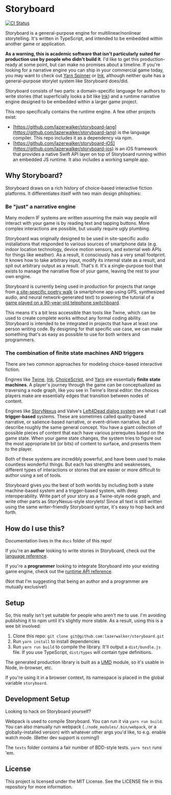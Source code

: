 # Storyboard

[![CI Status](http://img.shields.io/travis/lazerwalker/storyboard.svg?style=flat)](https://travis-ci.org/lazerwalker/storyboard)

Storyboard is a general-purpose engine for multilinear/nonlinear storytelling. It's written in TypeScript, and intended to be embedded within another game or application.

**As a warning, this is academic software that isn't particularly suited for production use by people who didn't build it**. I'd like to get this production-ready at some point, but can make no promises about a timeline. If you're looking for a narrative engine you can ship in your commercial game today, you may want to check out [Yarn Spinner](https://yarnspinner.dev) or [Ink](https://www.inklestudios.com/ink/), although neither quite has a general-purpose storylet system like Storyboard does/did.

Storyboard consists of two parts: a domain-specific language for authors to write stories (that superficially looks a bit like [Ink](https://github.com/inkle/ink)) and a runtime narrative engine designed to be embedded within a larger game project.

This repo specifically contains the runtime engine. A few other projects exist:

* [https://github.com/lazerwalker/storyboard-lang](https://github.com/lazerwalker/storyboard-lang) is the language compiler. This repo includes it as a dependency via npm.
* [https://github.com/lazerwalker/storyboard-iOS](https://github.com/lazerwalker/storyboard-ios) is an iOS framework that provides a native Swift API layer on top of Storyboard running within an embedded JS runtime. It also includes a working sample app.


## Why Storyboard?

Storyboard draws on a rich history of choice-based interactive fiction platforms. It differentiates itself with two main design philophies:

### Be "just" a narrative engine

Many modern IF systems are written assuming the main way people will interact with your game is by reading text and tapping buttons. More complex interactions are possible, but usually require ugly plumbing.

Storyboard was originally designed to be used in site-specific audio installations that responded to various sources of smartphone data (e.g. indoor location technology, device motion sensors, and external web APIs for things like weather). As a result, it consciously has a very small footprint. It knows how to take arbitrary input, modify its internal state as a result, and spit out arbitrary output as a result. That's it. It's a single-purpose tool that exists to manage the narrative flow of your game, leaving the rest to your own engine.

Storyboard is currently being used in production for projects that range from [a site-specific poetry walk](https://lazerwalker.com/flaneur) (a smartphone app using GPS, synthesized audio, and neural network-generated text) to powering the tutorial of a [game played on a 90-year-old telephone switchboard](https://lazerwalker.com/hellooperator).

This means it's a bit less accessible than tools like Twine, which can be used to create complete works without any formal coding ability. Storyboard is intended to be integrated in projects that have at least one person writing code. By designing for that specific use case, we can make something that's as easy as possible to use for both writers and programmers.

### The combination of finite state machines AND triggers

There are two common approaches for modeling choice-based interactive fiction.

Engines like [Twine](https://twinery.org), [Ink](https://github.com/inkle/ink), [ChoiceScript](https://www.choiceofgames.com/make-your-own-games/choicescript-intro/), and [Yarn](https://github.com/InfiniteAmmoInc/Yarn) are essentially **finite state machines**. A player's journey through the game can be conceptualized as traversing a node graph, like you see in Twine's literal editor: the choices players make are essentially edges that transition between nodes of content.

Engines like [StoryNexus](http://www.storynexus.com/) and Valve's [Left4Dead dialog system](http://gdcvault.com/play/1015528/AI-driven-Dynamic-Dialog-through) are what I call **trigger-based** systems. These are sometimes called quality-based narrative, or salience-based narrative, or event-driven narrative, but all describe roughly the same general concept. You have a giant collection of possible pieces of content that each have various prerequites based on the game state. When your game state changes, the system tries to figure out the most appropriate bit (or bits) of content to surface, and presents them to the player.

Both of these systems are incredibly powerful, and have been used to make countless wonderful things. But each has strengths and weaknesses, different types of interactions or stories that are easier or more difficult to author using a set of tools.

Storyboard gives you the best of both worlds by including both a state machine-based system and a trigger-based system, with deep interoperability. Write part of your story as a Twine-style node graph, and write other parts as StoryNexus-style storylets! Since all text is still written using the same writer-friendly Storyboard syntax, it's easy to hop back and forth.


## How do I use this?

Documentation lives in the `docs` folder of this repo!

If you're an **author** looking to write stories in Storyboard, check out the [language reference](https://github.com/lazerwalker/storyboard/blob/master/docs/Language.md).

If you're a **programmer** looking to integrate Storyboard into your existing game engine, check out the [runtime API reference](https://github.com/lazerwalker/storyboard/blob/master/docs/API.md).

(Not that I'm suggesting that being an author and a programmer are mutually exclusive!)


## Setup

So, this really isn't yet suitable for people who aren't me to use. I'm avoiding publishing it to npm until it's slightly more stable. As a result, using this is a wee bit involved:

1. Clone this repo: `git clone git@github.com:lazerwalker/storyboard.git`
2. Run `yarn install` to install dependencies
3. Run `yarn run build` to compile the library. It'll output a `dist/bundle.js` file. If you use TypeScript, `dist/types` will contain type definitions.

The generated production library is built as a [UMD](https://github.com/umdjs/umd) module, so it's usable in Node, in-browser, etc.

If you're using it in a browser context, its namespace is placed in the global variable `storyboard`.


## Development Setup

Looking to hack on Storyboard yourself?

Webpack is used to compile Storyboard. You can run it via `yarn run build`. You can also manually run webpack (`./node_modules/.bin/webpack`, or a globally-installed version) with whatever other args you'd like, to e.g. enable watch mode. (Better dev support is coming!)

The `tests` folder contains a fair number of BDD-style tests. `yarn test` runs 'em.


## License

This project is licensed under the MIT License. See the LICENSE file in this repository for more information.
